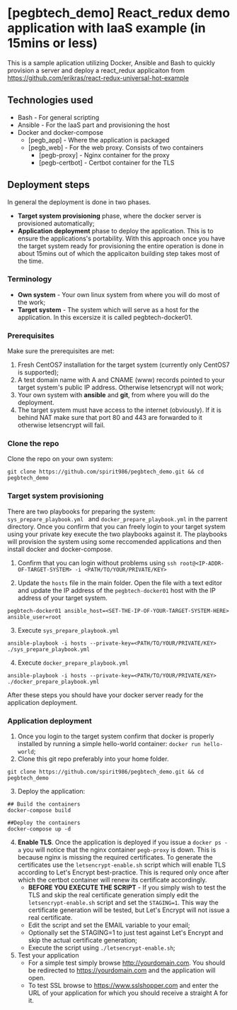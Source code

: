 # [pegbtech_demo] React_redux demo application with IaaS example (in 15mins or less)

This is a sample aplication utilizing Docker, Ansible and Bash to quickly provision a server and deploy a react_redux applicaiton from https://github.com/erikras/react-redux-universal-hot-example

## Technologies used
* Bash - For general scripting
* Ansible - For the IaaS part and provisioning the host 
* Docker and docker-compose
  * [pegb_app] - Where the application is packaged
  * [pegb_web] - For the web proxy. Consists of two containers
    * [pegb-proxy] - Nginx container for the proxy
    * [pegb-certbot] - Certbot container for the TLS

## Deployment steps
In general the deployment is done in two phases. 
* **Target system provisioning** phase, where the docker server is provisioned automatically; 
* **Application deployment** phase to deploy the application. This is to ensure the applications's portability. With this approach once you have the target system ready for provisioning the entire operation is done in about 15mins out of which the applicaiton building step takes most of the time.

### Terminology
* **Own system** - Your own linux system from where you will do most of the work;
* **Target system** - The system which will serve as a host for the application. In this excersize it is called pegbtech-docker01.

### Prerequisites
Make sure the prerequisites are met:
1. Fresh CentOS7 installation for the target system (currently only CentOS7 is supported);
2. A test domain name with A and CNAME (www) records pointed to your target system's public IP address. Otherwise letsencrypt will not work; 
3. Your own system with **ansible** and **git**, from where you will do the deployment.
4. The target system must have access to the internet (obviously). If it is behind NAT make sure that port 80 and 443 are forwarded to it otherwise letsencrypt will fail.

### Clone the repo
Clone the repo on your own system:
```
git clone https://github.com/spirit986/pegbtech_demo.git && cd pegbtech_demo
```

### Target system provisioning
There are two playbooks for preparing the system: `sys_prepare_playbook.yml ` and `docker_prepare_playbook.yml` in the parrent directory. Once you confirm that you can freely login to your target system using your private key execute the two playbooks against it. The playbooks will provision the system using some reccomended applications and then install docker and docker-compose.

1. Confirm that you can login without problems using `ssh root@<IP-ADDR-OF-TARGET-SYSTEM> -i <PATH/TO/YOUR/PRIVATE/KEY>`

2. Update the `hosts` file in the main folder. Open the file with a text editor and update the IP address of the `pegbtech-docker01` host with the IP address of your target system.
```
pegbtech-docker01 ansible_host=<SET-THE-IP-OF-YOUR-TARGET-SYSTEM-HERE> ansible_user=root
```

3. Execute `sys_prepare_playbook.yml`
```
ansible-playbook -i hosts --private-key=<PATH/TO/YOUR/PRIVATE/KEY> ./sys_prepare_playbook.yml
```
4. Execute `docker_prepare_playbook.yml `
```
ansible-playbook -i hosts --private-key=<PATH/TO/YOUR/PRIVATE/KEY> ./docker_prepare_playbook.yml 
```
After these steps you should have your docker server ready for the application deployment.


### Application deployment
1. Once you login to the target system confirm that docker is properly installed by running a simple hello-world container: `docker run hello-world`;
2. Clone this git repo preferably into your home folder.
```
git clone https://github.com/spirit986/pegbtech_demo.git && cd pegbtech_demo
```
3. Deploy the application:
```
## Build the containers
docker-compose build

##Deploy the containers
docker-compose up -d
```
4. **Enable TLS**. Once the application is deployed if you issue a `docker ps -a` you will notice that the nginx container `pegb-proxy` is down. This is because nginx is missing the required certificates. To generate the certificates use the `letsencrypt-enable.sh` script which will enable TLS according to Let's Encrypt best-practice. This is requred only once after which the certbot container will renew its certificate accordingly.
     * **BEFORE YOU EXECUTE THE SCRIPT** - If you simply wish to test the TLS and skip the real certificate generation simply edit the `letsencrypt-enable.sh` script and set the `STAGING=1`. This way the certificate generation will be tested, but Let's Encrypt will not issue a real certificate.
     * Edit the script and set the EMAIL variable to your email;
     * Optionally set the STAGING=1 to just test against Let's Encrypt and skip the actual certificate generation;
     * Execute the script using `./letsencrypt-enable.sh`;
 5. Test your application 
     * For a simple test simply browse http://yourdomain.com. You should be redirected to https://yourdomain.com and the application will open.
     * To test SSL browse to https://www.sslshopper.com and enter the URL of your application for which you should receive a straight A for it.
